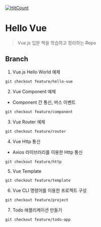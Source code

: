 [![HitCount](http://hits.dwyl.io/jayden-lee/hello-vue.svg)](http://hits.dwyl.io/jayden-lee/hello-vue)

# Hello Vue
> Vue.js 입문 책을 학습하고 정리하는 Repo

## Branch
1. Vue.js Hello World 예제

```
git checkout feature/hello-vue
```

2. Vue Component 예제
- Component 간 통신, 버스 이벤트

```
git checkout feature/component
```

3. Vue Router 예제

```
git checkout feature/router
```

4. Vue Http 통신
- Axios 라이브러리를 이용한 Http 통신

```
git checkout feature/http
```

5. Vue Template

```
git checkout feature/template
```

6. Vue CLI 명령어를 이용한 프로젝트 구성

```
git checkout feature/project
```

7. Todo 애플리케이션 만들기

```
git checkout feature/todo-app
```